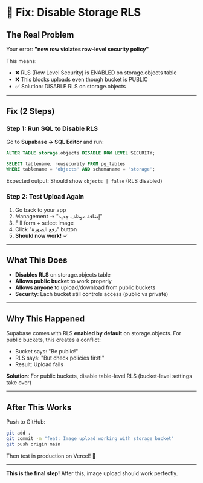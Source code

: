 # 🔧 Fix: Disable Storage RLS

## The Real Problem

Your error: **"new row violates row-level security policy"**

This means:
- ❌ RLS (Row Level Security) is ENABLED on storage.objects table
- ❌ This blocks uploads even though bucket is PUBLIC
- ✅ Solution: DISABLE RLS on storage.objects

---

## Fix (2 Steps)

### Step 1: Run SQL to Disable RLS

Go to **Supabase → SQL Editor** and run:

```sql
ALTER TABLE storage.objects DISABLE ROW LEVEL SECURITY;

SELECT tablename, rowsecurity FROM pg_tables 
WHERE tablename = 'objects' AND schemaname = 'storage';
```

Expected output: Should show `objects | false` (RLS disabled)

### Step 2: Test Upload Again

1. Go back to your app
2. Management → "إضافة موظف جديد"
3. Fill form + select image
4. Click "رفع الصورة" button
5. **Should now work!** ✓

---

## What This Does

- **Disables RLS** on storage.objects table
- **Allows public bucket** to work properly
- **Allows anyone** to upload/download from public buckets
- **Security**: Each bucket still controls access (public vs private)

---

## Why This Happened

Supabase comes with RLS **enabled by default** on storage.objects. For public buckets, this creates a conflict:
- Bucket says: "Be public!"
- RLS says: "But check policies first!"
- Result: Upload fails

**Solution**: For public buckets, disable table-level RLS (bucket-level settings take over)

---

## After This Works

Push to GitHub:
```bash
git add .
git commit -m "feat: Image upload working with storage bucket"
git push origin main
```

Then test in production on Vercel! 🚀

---

**This is the final step!** After this, image upload should work perfectly.

